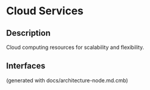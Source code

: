 # Cloud Services
## Description
Cloud computing resources for scalability and flexibility.


## Interfaces


(generated with docs/architecture-node.md.cmb)
